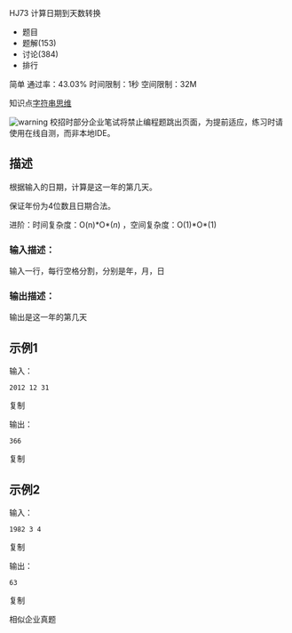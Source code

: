 HJ73 计算日期到天数转换







- 题目
- 题解(153)
- 讨论(384)
- 排行

简单 通过率：43.03% 时间限制：1秒 空间限制：32M

知识点[字符串](https://www.nowcoder.com/exam/oj/ta?page=2&tpId=37&type=37?tag=579)[思维](https://www.nowcoder.com/exam/oj/ta?page=2&tpId=37&type=37?tag=5048)

![warning](https://static.nowcoder.com/fe/file/images/web/ta/warning.png) 校招时部分企业笔试将禁止编程题跳出页面，为提前适应，练习时请使用在线自测，而非本地IDE。

## 描述

根据输入的日期，计算是这一年的第几天。

保证年份为4位数且日期合法。

进阶：时间复杂度：O(n)\*O*(*n*) ，空间复杂度：O(1)\*O*(1) 

### 输入描述：

输入一行，每行空格分割，分别是年，月，日

### 输出描述：

输出是这一年的第几天

## 示例1

输入：

```
2012 12 31
```

复制

输出：

```
366
```

复制

## 示例2

输入：

```
1982 3 4
```

复制

输出：

```
63
```

复制

相似企业真题